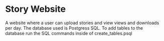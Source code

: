 # Story Website
A website where a user can upload stories and view views and downloads per day. The database used is Postgress SQL. To add tables to the database run the SQL commands inside of create_tables.psql
